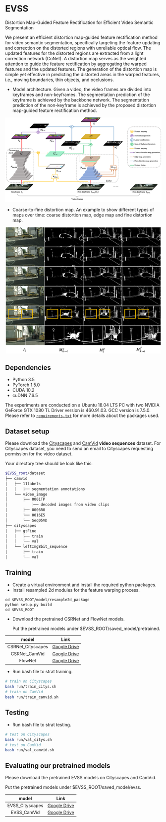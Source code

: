 # EVSS
Distortion Map-Guided Feature Rectification for Efficient Video Semantic Segmentation

We present an efficient distortion map-guided feature rectification method for video semantic segmentation, specifically targeting the feature updating and correction on the distorted regions with unreliable optical flow. The updated features for the distorted regions are extracted from a light correction network (CoNet). A distortion map serves as the weighted attention to guide the feature rectification by aggregating the warped features and the updated features. The generation of the distortion map is simple yet effective in predicting the distorted areas in the warped features, i.e., moving boundaries, thin objects, and occlusions. 

- Model architecture. Given a video, the video frames are divided into keyframes and non-keyframes. The segmentation prediction of the keyframe is achieved by the backbone network. The segmentation prediction of the non-keyframe is achieved by the proposed distortion map-guided feature rectification method.

<p align="center"><img src="./figure/figure4.png" width="860" alt="" /></p>

- Coarse-to-fine distortion map. An example to show different types of maps over time: coarse distortion map, edge map and fine distortion map. 
<p align="center"><img src="./figure/figure6.png" width="500" alt="" /></p>



## Dependencies

- Python 3.5
- PyTorch 1.5.0
- CUDA 10.2 
- cuDNN 7.6.5

The experiments are conducted on a Ubuntu 18.04 LTS PC with two NVIDIA GeForce GTX 1080 Ti. Driver version is 460.91.03. GCC version is 7.5.0. Please refer to [`requirements.txt`](requirements.txt) for more details about the packages used.

## Dataset setup

Please download the [Cityscapes](https://www.cityscapes-dataset.com/downloads/) and [CamVid](http://mi.eng.cam.ac.uk/research/projects/VideoRec/CamVid/) **video sequences** dataset. For Cityscapes dataset, you need to send an email to Cityscapes requesting permission for the video dataset.

Your directory tree should be look like this:
````bash
$EVSS_root/dataset
├── camvid
│   ├── 11labels
│   │   ├── segmentation annotations
│   └── video_image
│       ├── 0001TP
│           ├── decoded images from video clips
│       ├── 0006R0
│       └── 0016E5
│       └── Seq05VD
├── cityscapes
│   ├── gtFine
│   │   ├── train
│   │   └── val
│   └── leftImg8bit_sequence
│       ├── train
│       └── val

````

## Training
- Create a virtual environment and install the required python packages.
- Install resampled 2d modules for the feature warping process.
```
cd $EVSS_ROOT/model/resample2d_package
python setup.py build
cd $EVSS_ROOT
```
- Download the pretrained CSRNet and FlowNet models. 

   Put the pretrained models under $EVSS_ROOT/saved_model/pretrained.

| model | Link |
| :--: | :--: |
| CSRNet_Cityscapes | [Google Drive](https://drive.google.com/file/d/1onVZChvwK25OUW4Now6vgGXSzlnhmK2q/view?usp=sharing) |
| CSRNet_CamVid | [Google Drive](https://drive.google.com/file/d/16e7T4fMarJKIzn5_-e27UhRPmaZgdvzN/view?usp=sharing) |
| FlowNet | [Google Drive](https://drive.google.com/file/d/1xJjhkjVGjKJyPVBfhlELl1Gzse4RFm-_/view?usp=sharing) |

- Run bash file to strat training.
````bash
# train on Cityscapes
bash run/train_citys.sh
# train on CamVid
bash run/train_camvid.sh
````

## Testing
- Run bash file to strat testing.
````bash
# test on Cityscapes
bash run/val_citys.sh
# test on CamVid
bash run/val_camvid.sh
````

## Evaluating our pretrained models
Please download the pretrained EVSS models on Cityscapes and CamVid. 

Put the pretrained models under $EVSS_ROOT/saved_model/evss.

| model | Link |
| :--: | :--: |
| EVSS_Cityscapes | [Google Drive](https://drive.google.com/file/d/10IlbD334GjQB6p5RiNvSfdQoeNUGrKev/view?usp=sharing) |
| EVSS_CamVid | [Google Drive](https://drive.google.com/file/d/1SLB-r2c6OVTJMsJnmYmN8mYouCpdWMwb/view?usp=sharing) |

